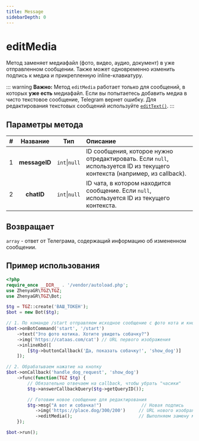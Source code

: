 ```yaml
---
title: Message
sidebarDepth: 0
---
```


# editMedia
Метод заменяет медиафайл (фото, видео, аудио, документ) в уже отправленном сообщении. Также может одновременно изменить подпись к медиа и прикрепленную inline-клавиатуру.

::: warning **Важно:**
Метод `editMedia` работает только для сообщений, в которых **уже есть** медиафайл. Если вы попытаетесь добавить медиа в чисто текстовое сообщение, Telegram вернет ошибку. Для редактирования текстовых сообщений используйте [`editText()`](/classes/messageMethods/editText.md).
:::

## Параметры метода
| # |   Название    |      Тип      | Описание                                                                                                                 |
|:-:|:-------------:|:-------------:|:-------------------------------------------------------------------------------------------------------------------------|
| 1 | **messageID** | `int`\|`null` | ID сообщения, которое нужно отредактировать. Если `null`, используется ID из текущего контекста (например, из callback). |
| 2 |  **chatID**   | `int`\|`null` | ID чата, в котором находится сообщение. Если `null`, используется ID из текущего контекста.                              |

## Возвращает
`array` - ответ от Телеграма, содержащий информацию об измененном сообщении.

## Пример использования

```php
<?php
require_once __DIR__ . '/vendor/autoload.php';
use ZhenyaGR\TGZ\TGZ;
use ZhenyaGR\TGZ\Bot;

$tg = TGZ::create('ВАШ_ТОКЕН');
$bot = new Bot($tg);

// 1. По команде /start отправляем исходное сообщение с фото кота и кнопкой
$bot->onBotCommand('start', '/start')
    ->text("Это фото котика. Хотите увидеть собачку?")
    ->img('https://cataas.com/cat') // URL первого изображения
    ->inlineKbd([
        [$tg->buttonCallback('Да, показать собачку!', 'show_dog')]
    ]);

// 2. Обрабатываем нажатие на кнопку
$bot->onCallback('handle_dog_request', 'show_dog')
    ->func(function(TGZ $tg) {
        // Обязательно отвечаем на callback, чтобы убрать "часики"
        $tg->answerCallbackQuery($tg->getQueryID());

        // Готовим новое сообщение для редактирования
        $tg->msg("А вот и собачка!")               // Новая подпись
           ->img('https://place.dog/300/200')     // URL нового изображения
           ->editMedia();                         // Выполняем замену медиа
    });

$bot->run();
```